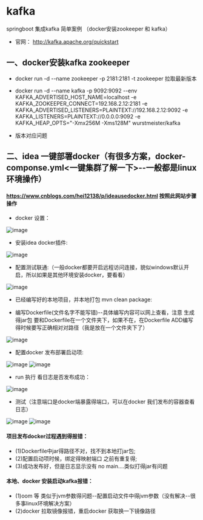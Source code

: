 # kafka
springboot 集成kafka 简单案例  （docker安装zookeeper 和 kafka）
* 官网： http://kafka.apache.org/quickstart

## 一、docker安装kafka zookeeper
* docker run -d --name zookeeper -p 2181:2181 -t zookeeper  拉取最新版本
* docker run  -d --name kafka -p 9092:9092  --env KAFKA_ADVERTISED_HOST_NAME=localhost  -e KAFKA_ZOOKEEPER_CONNECT=192.168.2.12:2181 -e KAFKA_ADVERTISED_LISTENERS=PLAINTEXT://192.168.2.12:9092  -e KAFKA_LISTENERS=PLAINTEXT://0.0.0.0:9092 -e KAFKA_HEAP_OPTS="-Xmx256M -Xms128M"  wurstmeister/kafka

* 版本对应问题

## 二、idea 一键部署docker（有很多方案，docker-componse.yml<一键集群了解一下>--一般都是linux环境操作）

#### https://www.cnblogs.com/hei12138/p/ideausedocker.html   按照此网站步骤操作

* docker 设置：

 ![image](https://github.com/17661977890/kafka/blob/master/src/main/resources/image/760273-20171004163227693-1287318838.png)

* 安装idea docker插件:

 ![image](https://github.com/17661977890/kafka/blob/master/src/main/resources/image/%E5%BE%AE%E4%BF%A1%E5%9B%BE%E7%89%87_20190710100024.png)

* 配置测试联通:（一般docker都要开启远程访问连接，貌似windows默认开启，所以如果是其他环境安装docker，要看看）

 ![image](https://github.com/17661977890/kafka/blob/master/src/main/resources/image/%E5%BE%AE%E4%BF%A1%E5%9B%BE%E7%89%87_20190710100159.png)
 
* 已经编写好的本地项目，并本地打包  mvn clean package:
 
* 编写Dockerfile(文件名字不能写错)--具体编写内容可以网上查看，注意 生成得jar包 要和Dockerfile在一个文件夹下，如果不在，在Dockerfile ADD编写得时候要写正确相对对路径（我是放在一个文件夹下了）
 
 ![image](https://github.com/17661977890/kafka/blob/master/src/main/resources/image/%E5%BE%AE%E4%BF%A1%E5%9B%BE%E7%89%87_20190710100827.png)
 
* 配置docker 发布部署启动项:

 ![image](https://github.com/17661977890/kafka/blob/master/src/main/resources/image/760273-20171004170451161-1746553335.png)
 ![image](https://github.com/17661977890/kafka/blob/master/src/main/resources/image/760273-20171004170919865-309353323.png)

* run 执行 看日志是否发布成功：

 ![image](https://github.com/17661977890/kafka/blob/master/src/main/resources/image/%E5%BE%AE%E4%BF%A1%E5%9B%BE%E7%89%87_20190710100917.png)

* 测试（注意端口是docker端暴露得端口，可以在docker 我们发布的容器查看日志）

 ![image](https://github.com/17661977890/kafka/blob/master/src/main/resources/image/%E5%BE%AE%E4%BF%A1%E5%9B%BE%E7%89%87_20190710101020.png)
 ![image](https://github.com/17661977890/kafka/blob/master/src/main/resources/image/%E5%BE%AE%E4%BF%A1%E5%9B%BE%E7%89%87_20190710095657.png)


#### 项目发布docker过程遇到得报错： 

 * (1)Dockerfile中jar得路径不对，找不到本地打jar包;
 * (2)配置启动项时候，绑定得映射端口 之前有重复得;
 * (3)成功发布好，但是日志显示没有 no main....类似打得jar有问题
 
#### 本地、docker 安装启动kafka报错：

 * (1)oom 等 类似于jvm参数得问题--配置启动文件中得jvm参数（没有解决--很多事linux环境解决方案）
 * (2)docker 拉取镜像报错，重启docker  获取换一下镜像路径
